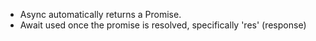 - Async automatically returns a Promise.
- Await used once the promise is resolved, specifically 'res' (response)